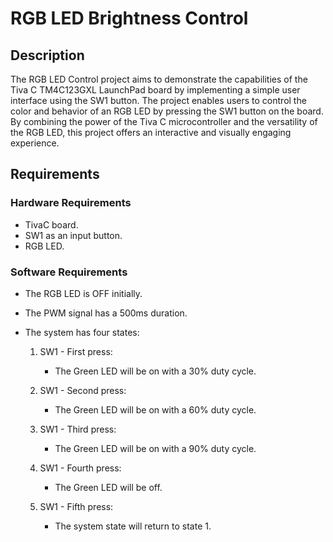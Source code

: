 # RGB LED Brightness Control

## Description

The RGB LED Control project aims to demonstrate the capabilities of the Tiva C TM4C123GXL LaunchPad board by implementing 
a simple user interface using the SW1 button. The project enables users to control the color and behavior of an RGB LED 
by pressing the SW1 button on the board. By combining the power of the Tiva C microcontroller and the versatility of the 
RGB LED, this project offers an interactive and visually engaging experience.

## Requirements

### Hardware Requirements

- TivaC board.
- SW1 as an input button.
- RGB LED.

### Software Requirements

- The RGB LED is OFF initially.
- The PWM signal has a 500ms duration.
- The system has four states:

  1. SW1 - First press:
     - The Green LED will be on with a 30% duty cycle.
 
  2. SW1 - Second press:
     - The Green LED will be on with a 60% duty cycle.

  3. SW1 - Third press:
     - The Green LED will be on with a 90% duty cycle.
  
  4. SW1 - Fourth press:
     - The Green LED will be off.
  
  5. SW1 - Fifth press:
     - The system state will return to state 1.
